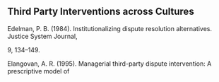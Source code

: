 ## Third Party Interventions across Cultures

Edelman, P. B. (1984). Institutionalizing dispute resolution alternatives. Justice System Journal,

9, 134–149.

Elangovan, A. R. (1995). Managerial third-party dispute intervention: A prescriptive model of